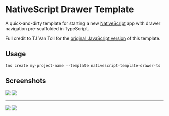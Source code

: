# NativeScript Drawer Template

A quick-and-dirty template for starting a new [NativeScript](https://www.nativescript.org/) app with drawer navigation pre-scaffolded in TypeScript.

Full credit to TJ Van Toll for the [original JavaScript version](https://github.com/tjvantoll/nativescript-template-drawer) of this template.

## Usage

`tns create my-project-name --template nativescript-template-drawer-ts`

## Screenshots

![](http://i.imgur.com/i5Qm4Xh.png)
![](http://i.imgur.com/sneoZhC.png)

---

![](http://i.imgur.com/ktJtT0y.png)
![](http://i.imgur.com/6Kha8WY.png)
